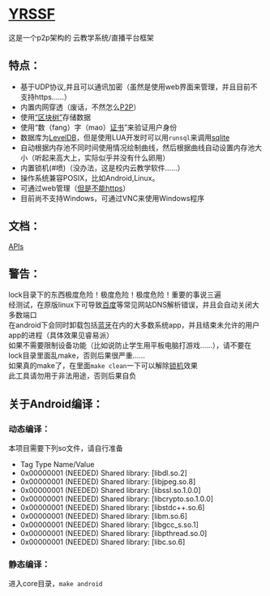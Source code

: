 # [YRSSF](https://github.com/cgoxopx/YRSSF)  #
这是一个p2p架构的 云教学系统/直播平台框架  
## 特点： ##
*  基于UDP协议,并且可以通讯加密（虽然是使用web界面来管理，并且目前不支持https……）  
*  内置内网穿透（废话，不然怎么<u>P2P</u>）  
*  使用<u>“区块树”</u>存储数据  
*  使用“数（fang）字（mao）<u>证书</u>”来验证用户身份  
*  数据库为<u>LevelDB</u>，但是使用LUA开发时可以用`runsql`来调用<u>sqlite</u>  
*  自动根据内存池不同时间使用情况绘制曲线，然后根据曲线自动设置内存池大小（听起来高大上，实际似乎并没有什么卵用）  
*  内置锁机(#喷)（没办法，这是校内云教学软件……）  
*  操作系统兼容POSIX，比如Android,Linux。  
*  可通过web管理（<u>但是不能https</u>）  
*  目前尚不支持Windows，可通过VNC来使用Windows程序  
## 文档：  ##
[APIs](build)  
## 警告：  ##
lock目录下的东西极度危险！极度危险！极度危险！重要的事说三遍  
经测试，在原版linux下可导致[百度](https://www.baidu.com)等常见网站DNS解析错误，并且会自动关闭大多数端口  
在android下会同时卸载包括<u>蓝牙</u>在内的大多数系统app，并且结束未允许的用户app的进程（具体效果见睿易派）  
如果不需要限制设备功能（比如说防止学生用平板电脑打游戏……），请不要在lock目录里面乱make，否则后果很严重……  
如果真的make了，在里面`make clean`一下可以解除<u>锁机</u>效果  
此工具请勿用于非法用途，否则后果自负  
## 关于Android编译： ##
### 动态编译： ###
本项目需要下列so文件，请自行准备  
*   Tag        Type                         Name/Value
*  0x00000001 (NEEDED)                     Shared library: [libdl.so.2]
*  0x00000001 (NEEDED)                     Shared library: [libjpeg.so.8]
*  0x00000001 (NEEDED)                     Shared library: [libssl.so.1.0.0]
*  0x00000001 (NEEDED)                     Shared library: [libcrypto.so.1.0.0]
*  0x00000001 (NEEDED)                     Shared library: [libstdc++.so.6]
*  0x00000001 (NEEDED)                     Shared library: [libm.so.6]
*  0x00000001 (NEEDED)                     Shared library: [libgcc_s.so.1]
*  0x00000001 (NEEDED)                     Shared library: [libpthread.so.0]
*  0x00000001 (NEEDED)                     Shared library: [libc.so.6]
### 静态编译： ###
进入core目录，`make android`  
